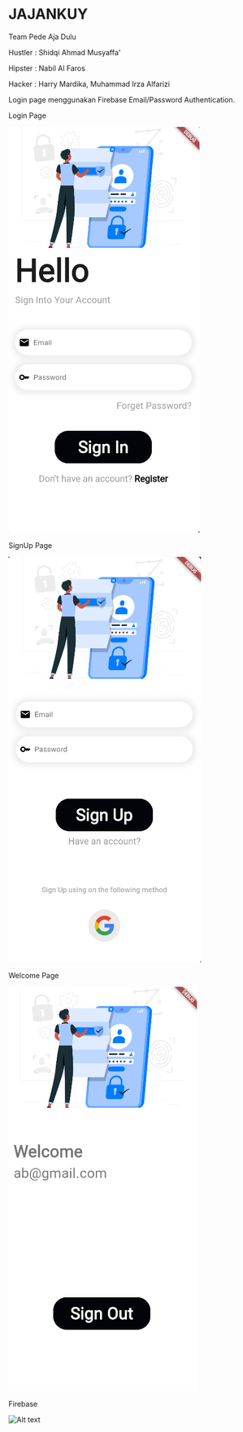 # JAJANKUY

Team Pede Aja Dulu

Hustler : Shidqi Ahmad Musyaffa'

Hipster : Nabil Al Faros

Hacker  : Harry Mardika, Muhammad Irza Alfarizi



Login page menggunakan Firebase Email/Password Authentication.



Login Page

![Alt text](https://raw.githubusercontent.com/JajanKuy/Jajankuy-login/main/image.png)



SignUp Page

![Alt text](https://raw.githubusercontent.com/JajanKuy/Jajankuy-login/main/image-1.png)



Welcome Page

![Alt text](https://raw.githubusercontent.com/JajanKuy/Jajankuy-login/main/image-2.png)



Firebase

![Alt text](https://raw.githubusercontent.com/JajanKuy/Jajankuy-login/mainimage-3.png)